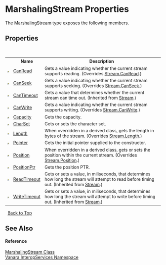 # MarshalingStream Properties
 

The <a href="cd922f26-ef66-7f8c-9c42-cb4bc2cfe527">MarshalingStream</a> type exposes the following members.


## Properties
&nbsp;<table><tr><th></th><th>Name</th><th>Description</th></tr><tr><td>![Public property](media/pubproperty.gif "Public property")</td><td><a href="5deb6804-2f95-b69d-0698-a2c8c68f54db">CanRead</a></td><td>
Gets a value indicating whether the current stream supports reading.
 (Overrides <a href="http://msdn2.microsoft.com/en-us/library/0cde30tt" target="_blank">Stream.CanRead</a>.)</td></tr><tr><td>![Public property](media/pubproperty.gif "Public property")</td><td><a href="e686cc49-2f38-9945-5377-5917f9a05143">CanSeek</a></td><td>
Gets a value indicating whether the current stream supports seeking.
 (Overrides <a href="http://msdn2.microsoft.com/en-us/library/23ke5bx8" target="_blank">Stream.CanSeek</a>.)</td></tr><tr><td>![Public property](media/pubproperty.gif "Public property")</td><td><a href="http://msdn2.microsoft.com/en-us/library/e1393y88" target="_blank">CanTimeout</a></td><td>
Gets a value that determines whether the current stream can time out.
 (Inherited from <a href="http://msdn2.microsoft.com/en-us/library/8f86tw9e" target="_blank">Stream</a>.)</td></tr><tr><td>![Public property](media/pubproperty.gif "Public property")</td><td><a href="f7412442-8e5d-3430-146b-3ce941f08600">CanWrite</a></td><td>
Gets a value indicating whether the current stream supports writing.
 (Overrides <a href="http://msdn2.microsoft.com/en-us/library/a83yafhb" target="_blank">Stream.CanWrite</a>.)</td></tr><tr><td>![Public property](media/pubproperty.gif "Public property")</td><td><a href="88bb0892-79aa-523e-f917-95af5fe898e8">Capacity</a></td><td>
Gets the capacity.</td></tr><tr><td>![Public property](media/pubproperty.gif "Public property")</td><td><a href="757cb4dd-0b7f-d21a-0db5-2a02360ff4c5">CharSet</a></td><td>
Gets or sets the character set.</td></tr><tr><td>![Public property](media/pubproperty.gif "Public property")</td><td><a href="3acaac0f-8acc-3e83-bfa4-49976145e3a0">Length</a></td><td>
When overridden in a derived class, gets the length in bytes of the stream.
 (Overrides <a href="http://msdn2.microsoft.com/en-us/library/s11f0b46" target="_blank">Stream.Length</a>.)</td></tr><tr><td>![Public property](media/pubproperty.gif "Public property")</td><td><a href="d86b922a-e7e5-ef05-fbd9-cf61ff11ff95">Pointer</a></td><td>
Gets the initial pointer supplied to the constructor.</td></tr><tr><td>![Public property](media/pubproperty.gif "Public property")</td><td><a href="ee1decb0-a505-f7fe-7703-6ee3babf2c63">Position</a></td><td>
When overridden in a derived class, gets or sets the position within the current stream.
 (Overrides <a href="http://msdn2.microsoft.com/en-us/library/d9936z61" target="_blank">Stream.Position</a>.)</td></tr><tr><td>![Public property](media/pubproperty.gif "Public property")</td><td><a href="05ad3c9d-3d4a-ee37-27e8-c0b51e0d6fce">PositionPtr</a></td><td>
Gets the position PTR.</td></tr><tr><td>![Public property](media/pubproperty.gif "Public property")</td><td><a href="http://msdn2.microsoft.com/en-us/library/7c9eh21k" target="_blank">ReadTimeout</a></td><td>
Gets or sets a value, in miliseconds, that determines how long the stream will attempt to read before timing out.
 (Inherited from <a href="http://msdn2.microsoft.com/en-us/library/8f86tw9e" target="_blank">Stream</a>.)</td></tr><tr><td>![Public property](media/pubproperty.gif "Public property")</td><td><a href="http://msdn2.microsoft.com/en-us/library/47k15968" target="_blank">WriteTimeout</a></td><td>
Gets or sets a value, in miliseconds, that determines how long the stream will attempt to write before timing out.
 (Inherited from <a href="http://msdn2.microsoft.com/en-us/library/8f86tw9e" target="_blank">Stream</a>.)</td></tr></table>&nbsp;
<a href="#marshalingstream-properties">Back to Top</a>

## See Also


#### Reference
<a href="cd922f26-ef66-7f8c-9c42-cb4bc2cfe527">MarshalingStream Class</a><br /><a href="46913109-b3e0-3b59-6f7f-071f8aa90bf0">Vanara.InteropServices Namespace</a><br />